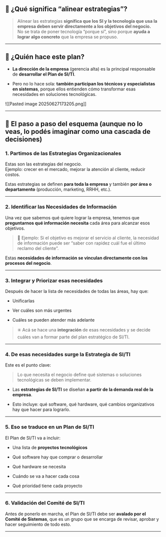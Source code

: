 ## 🔄 ¿Qué significa “alinear estrategias”?

> Alinear las estrategias **significa que los SI y la tecnología que usa la empresa deben servir directamente a los objetivos del negocio.**  
> No se trata de poner tecnología “porque sí”, sino porque **ayuda a lograr algo concreto** que la empresa se propuso.

---

## 🧭 ¿Quién hace este plan?

- **La dirección de la empresa** (gerencia alta) es la principal responsable de **desarrollar el Plan de SI/TI**.
    
- Pero no lo hace sola: **también participan los técnicos y especialistas en sistemas**, porque ellos entienden cómo transformar esas necesidades en soluciones tecnológicas.
    

![[Pasted image 20250627173205.png]]

---

## 🧩 El paso a paso del esquema (aunque no lo veas, lo podés imaginar como una cascada de decisiones)

### 1. **Partimos de las Estrategias Organizacionales**

Estas son las estrategias del negocio.  
Ejemplo: crecer en el mercado, mejorar la atención al cliente, reducir costos.

Estas estrategias se definen **para toda la empresa** y también **por área o departamento** (producción, marketing, RRHH, etc.).

---

### 2. **Identificar las Necesidades de Información**

Una vez que sabemos qué quiere lograr la empresa, tenemos que **preguntarnos qué información necesita** cada área para alcanzar esos objetivos.

> 📌 Ejemplo: Si el objetivo es mejorar el servicio al cliente, la necesidad de información puede ser “saber con rapidez cuál fue el último reclamo del cliente”.

Estas **necesidades de información se vinculan directamente con los procesos del negocio**.

---

### 3. **Integrar y Priorizar esas necesidades**

Después de hacer la lista de necesidades de todas las áreas, hay que:

- Unificarlas
    
- Ver cuáles son más urgentes
    
- Cuáles se pueden atender más adelante
    

> ✳️ Acá se hace una **integración** de esas necesidades y se decide cuáles van a formar parte del plan estratégico de SI/TI.

---

### 4. **De esas necesidades surge la Estrategia de SI/TI**

Este es el punto clave:

> Lo que necesita el negocio define qué sistemas o soluciones tecnológicas se deben implementar.

- Las **estrategias de SI/TI** se diseñan **a partir de la demanda real de la empresa**.
    
- Esto incluye: qué software, qué hardware, qué cambios organizativos hay que hacer para lograrlo.
    

---

### 5. **Eso se traduce en un Plan de SI/TI**

El Plan de SI/TI va a incluir:

- Una lista de **proyectos tecnológicos**
    
- Qué software hay que comprar o desarrollar
    
- Qué hardware se necesita
    
- Cuándo se va a hacer cada cosa
    
- Qué prioridad tiene cada proyecto
    

---

### 6. **Validación del Comité de SI/TI**

Antes de ponerlo en marcha, el Plan de SI/TI debe ser **avalado por el Comité de Sistemas**, que es un grupo que se encarga de revisar, aprobar y hacer seguimiento de todo esto.

---